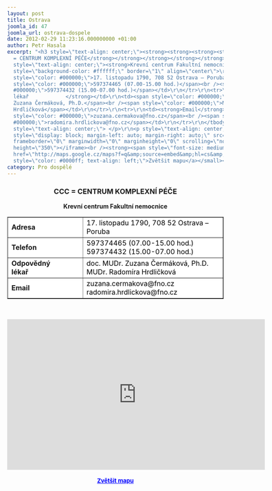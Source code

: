 ```yaml
---
layout: post
title: Ostrava
joomla_id: 47
joomla_url: ostrava-dospele
date: 2012-02-29 11:23:16.000000000 +01:00
author: Petr Hasala
excerpt: "<h3 style=\"text-align: center;\"><strong><strong><strong><strong><strong><strong><strong><strong>CCC
  = CENTRUM KOMPLEXNÍ PÉČE</strong></strong></strong></strong></strong></strong></strong></strong></h3>\r\n<p
  style=\"text-align: center;\"><strong>Krevní centrum Fakultní nemocnice</strong></p>\r\n<table
  style=\"background-color: #ffffff;\" border=\"1\" align=\"center\">\r\n<tbody>\r\n<tr>\r\n<td><strong>Adresa</strong></td>\r\n<td><span
  style=\"color: #000000;\">17. listopadu 1790, 708 52 Ostrava – Poruba</span></td>\r\n</tr>\r\n<tr>\r\n<td><strong>Telefon</strong></td>\r\n<td><span
  style=\"color: #000000;\">597374465 (07.00-15.00 hod.)</span><br /><span style=\"color:
  #000000;\">597374432 (15.00-07.00 hod.)</span></td>\r\n</tr>\r\n<tr>\r\n<td><strong>Odpovědný
  lékař            </strong></td>\r\n<td><span style=\"color: #000000;\">doc. MUDr.
  Zuzana Čermáková, Ph.D.</span><br /><span style=\"color: #000000;\">MUDr. Radomíra
  Hrdličková</span></td>\r\n</tr>\r\n<tr>\r\n<td><strong>Email</strong></td>\r\n<td><span
  style=\"color: #000000;\">zuzana.cermakova@fno.cz</span><br /><span style=\"color:
  #000000;\">radomira.hrdlickova@fno.cz</span></td>\r\n</tr>\r\n</tbody>\r\n</table>\r\n<p
  style=\"text-align: center;\"> </p>\r\n<p style=\"text-align: center;\"><iframe
  style=\"display: block; margin-left: auto; margin-right: auto;\" src=\"http://maps.google.cz/maps?f=q&amp;source=s_q&amp;hl=cs&amp;geocode=&amp;q=FN+Ostrava&amp;aq=&amp;sll=50.208817,15.839748&amp;sspn=0.009105,0.022724&amp;t=h&amp;gl=cz&amp;brcurrent=5,0,0&amp;ie=UTF8&amp;hq=FN+Ostrava&amp;hnear=&amp;radius=15000&amp;ll=49.828792,18.159714&amp;spn=0.038757,0.102997&amp;z=13&amp;iwloc=A&amp;output=embed\"
  frameborder=\"0\" marginwidth=\"0\" marginheight=\"0\" scrolling=\"no\" width=\"600\"
  height=\"350\"></iframe><br /><strong><span style=\"font-size: medium;\"><small><a
  href=\"http://maps.google.cz/maps?f=q&amp;source=embed&amp;hl=cs&amp;geocode=&amp;q=FN+Ostrava&amp;aq=&amp;sll=50.208817,15.839748&amp;sspn=0.009105,0.022724&amp;t=h&amp;gl=cz&amp;brcurrent=5,0,0&amp;ie=UTF8&amp;hq=FN+Ostrava&amp;hnear=&amp;radius=15000&amp;ll=49.828792,18.159714&amp;spn=0.038757,0.102997&amp;z=13&amp;iwloc=A\"
  style=\"color: #0000ff; text-align: left;\">Zvětšit mapu</a></small></span></strong></p>"
category: Pro dospělé
---
```

<h3 style="text-align: center;"><strong><strong><strong><strong><strong><strong><strong><strong>CCC = CENTRUM KOMPLEXNÍ PÉČE</strong></strong></strong></strong></strong></strong></strong></strong></h3>
<p style="text-align: center;"><strong>Krevní centrum Fakultní nemocnice</strong></p>
<table style="background-color: #ffffff;" border="1" align="center">
<tbody>
<tr>
<td><strong>Adresa</strong></td>
<td><span style="color: #000000;">17. listopadu 1790, 708 52 Ostrava – Poruba</span></td>
</tr>
<tr>
<td><strong>Telefon</strong></td>
<td><span style="color: #000000;">597374465 (07.00-15.00 hod.)</span><br /><span style="color: #000000;">597374432 (15.00-07.00 hod.)</span></td>
</tr>
<tr>
<td><strong>Odpovědný lékař            </strong></td>
<td><span style="color: #000000;">doc. MUDr. Zuzana Čermáková, Ph.D.</span><br /><span style="color: #000000;">MUDr. Radomíra Hrdličková</span></td>
</tr>
<tr>
<td><strong>Email</strong></td>
<td><span style="color: #000000;">zuzana.cermakova@fno.cz</span><br /><span style="color: #000000;">radomira.hrdlickova@fno.cz</span></td>
</tr>
</tbody>
</table>
<p style="text-align: center;"> </p>
<p style="text-align: center;"><iframe style="display: block; margin-left: auto; margin-right: auto;" src="http://maps.google.cz/maps?f=q&amp;source=s_q&amp;hl=cs&amp;geocode=&amp;q=FN+Ostrava&amp;aq=&amp;sll=50.208817,15.839748&amp;sspn=0.009105,0.022724&amp;t=h&amp;gl=cz&amp;brcurrent=5,0,0&amp;ie=UTF8&amp;hq=FN+Ostrava&amp;hnear=&amp;radius=15000&amp;ll=49.828792,18.159714&amp;spn=0.038757,0.102997&amp;z=13&amp;iwloc=A&amp;output=embed" frameborder="0" marginwidth="0" marginheight="0" scrolling="no" width="600" height="350"></iframe><br /><strong><span style="font-size: medium;"><small><a href="http://maps.google.cz/maps?f=q&amp;source=embed&amp;hl=cs&amp;geocode=&amp;q=FN+Ostrava&amp;aq=&amp;sll=50.208817,15.839748&amp;sspn=0.009105,0.022724&amp;t=h&amp;gl=cz&amp;brcurrent=5,0,0&amp;ie=UTF8&amp;hq=FN+Ostrava&amp;hnear=&amp;radius=15000&amp;ll=49.828792,18.159714&amp;spn=0.038757,0.102997&amp;z=13&amp;iwloc=A" style="color: #0000ff; text-align: left;">Zvětšit mapu</a></small></span></strong></p>
